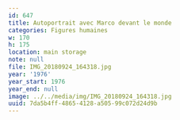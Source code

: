 ```yaml
---
id: 647
title: Autoportrait avec Marco devant le monde
categories: Figures humaines
w: 170
h: 175
location: main storage
note: null
file: IMG_20180924_164318.jpg
year: '1976'
year_start: 1976
year_end: null
image: ../../media/img/IMG_20180924_164318.jpg
uuid: 7da5b4ff-4865-4128-a505-99c072d24d9b
---
```


